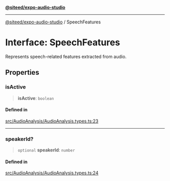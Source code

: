 [**@siteed/expo-audio-studio**](../README.md)

***

[@siteed/expo-audio-studio](../README.md) / SpeechFeatures

# Interface: SpeechFeatures

Represents speech-related features extracted from audio.

## Properties

### isActive

> **isActive**: `boolean`

#### Defined in

[src/AudioAnalysis/AudioAnalysis.types.ts:23](https://github.com/deeeed/expo-audio-stream/blob/8819363e2f6518db8ec233a7ea17b579527a3ab5/packages/expo-audio-studio/src/AudioAnalysis/AudioAnalysis.types.ts#L23)

***

### speakerId?

> `optional` **speakerId**: `number`

#### Defined in

[src/AudioAnalysis/AudioAnalysis.types.ts:24](https://github.com/deeeed/expo-audio-stream/blob/8819363e2f6518db8ec233a7ea17b579527a3ab5/packages/expo-audio-studio/src/AudioAnalysis/AudioAnalysis.types.ts#L24)
